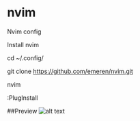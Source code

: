 # nvim

Nvim config

Install nvim

cd ~/.config/

git clone https://github.com/emeren/nvim.git

nvim

:PlugInstall

##Preview
![alt text](https://github.com/emeren/nvim/blob/main/preview.jpg?raw=true)
